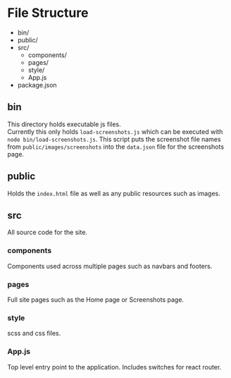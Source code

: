# File Structure
<ul>
  <li>bin/</li>
  <li>public/</li>
  <li>
    src/
    <ul>
      <li>components/</li>
      <li>pages/</li>
      <li>style/</li>
      <li>App.js</li>
    </ul>
  </li>
  <li>package.json</li>
</ul>

## bin

This directory holds executable js files. \
Currently this only holds ``load-screenshots.js`` which can be executed with \
``node bin/load-screenshots.js``. This script puts the screenshot file names \
from ``public/images/screenshots`` into the ``data.json`` file for the screenshots page.

## public

Holds the ``index.html`` file as well as any public resources such as images.

## src

All source code for the site.

### components

Components used across multiple pages such as navbars and footers.

### pages

Full site pages such as the Home page or Screenshots page.

### style

scss and css files.

### App.js

Top level entry point to the application. Includes switches for react router.
